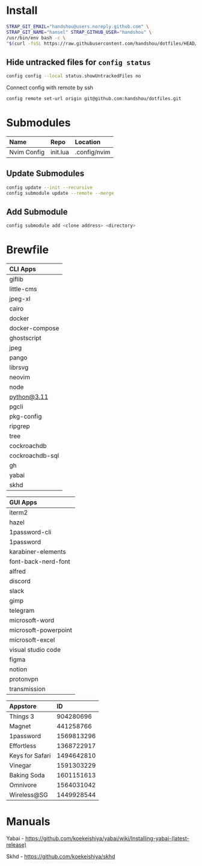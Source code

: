 # Install
```bash
STRAP_GIT_EMAIL="handshou@users.noreply.github.com" \
STRAP_GIT_NAME="hansel" STRAP_GITHUB_USER="handshou" \
/usr/bin/env bash -c \
"$(curl -fsSL https://raw.githubusercontent.com/handshou/dotfiles/HEAD/bootstrap.sh)"
```

## Hide untracked files for `config status`
```bash
config config --local status.showUntrackedFiles no
```

Connect config with remote by ssh
```bash
config remote set-url origin git@github.com:handshou/dotfiles.git
```

# Submodules
|Name|Repo|Location|
|:---|:---|:-------|
|Nvim Config|init.lua|.config/nvim|

## Update Submodules
```bash
config update --init --recursive
config submodule update --remote --merge
```

## Add Submodule
```bash
config submodule add <clone address> <directory>

```
# Brewfile

|CLI Apps       |
|:--------------|
|giflib         |
|little-cms     |
|jpeg-xl        |
|cairo          |
|docker         |
|docker-compose |
|ghostscript    |
|jpeg           |
|pango          |
|librsvg        |
|neovim         |
|node           |
|python@3.11    |
|pgcli          |
|pkg-config     |
|ripgrep        |
|tree           |
|cockroachdb    |
|cockroachdb-sql|
|gh             |
|yabai          |
|skhd           |

|GUI Apps       |
|:--------------|
|iterm2         |
|hazel          |
|1password-cli  |
|1password      |
|karabiner-elements|
|font-back-nerd-font|
|alfred         |
|discord        |
|slack          |
|gimp           |
|telegram       |
|microsoft-word |
|microsoft-powerpoint|
|microsoft-excel|
|visual studio code|
|figma          |
|notion         |
|protonvpn      |
|transmission   |

|Appstore       |ID             |
|:--------------|:--------------|
|Things 3       |904280696      |
|Magnet         |441258766      |
|1password      |1569813296     | 
|Effortless     |1368722917     |
|Keys for Safari|1494642810     |
|Vinegar        |1591303229     |
|Baking Soda    |1601151613     |
|Omnivore       |1564031042     |
|Wireless@SG    |1449928544     | 

# Manuals
Yabai - https://github.com/koekeishiya/yabai/wiki/Installing-yabai-(latest-release)

Skhd - https://github.com/koekeishiya/skhd
